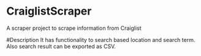 # CraiglistScraper
A scraper project to scrape information from Craiglist

#Description
It has functionality to search based location and search term.
Also search result can be exported as CSV.
